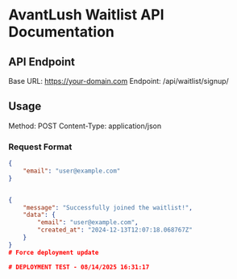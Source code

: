 # AvantLush Waitlist API Documentation

## API Endpoint
Base URL: https://your-domain.com
Endpoint: /api/waitlist/signup/

## Usage
Method: POST
Content-Type: application/json

### Request Format
```json
{
    "email": "user@example.com"
}


{
    "message": "Successfully joined the waitlist!",
    "data": {
        "email": "user@example.com",
        "created_at": "2024-12-13T12:07:18.068767Z"
    }
}
#   F o r c e   d e p l o y m e n t   u p d a t e  
 #   D E P L O Y M E N T   T E S T   -   0 8 / 1 4 / 2 0 2 5   1 6 : 3 1 : 1 7  
 